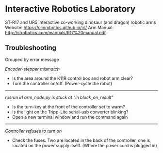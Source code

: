 # Interactive Robotics Laboratory
ST-R17 and UR5 interactive co-working dinosaur (and dragon) robotic arms
Website: https://olinrobotics.github.io/irl/
Arm Manual: http://strobotics.com/manuals/R17%20manual.pdf

## Troubleshooting

Grouped by error message

*Encoder-stepper mismatch*
* Is the area around the K11R control box and robot arm clear?
* Turn the controller on/off. (Power-cycle the robot)

---

*rosrun irl arm_node.py is stuck at "in block_on_result"*
* Is the turn-key at the front of the controller set to warm?
* Is the light on the Tripp-Lite serial-usb converter blinking?
* Open a new terminal window and run the command again

---

*Controller refuses to turn on*
* Check the fuses. Two are located in the back of the controller, one is located on the power supply itself. (Where the power cord is plugged in)
